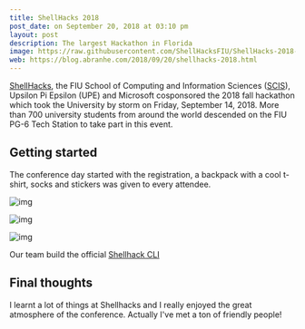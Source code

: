 ```yaml
---
title: ShellHacks 2018
post_date: on September 20, 2018 at 03:10 pm
layout: post
description: The largest Hackathon in Florida
image: https://raw.githubusercontent.com/ShellHacksFIU/ShellHacks-2018-Landing/master/imgs/opengraph.png
web: https://blog.abranhe.com/2018/09/20/shellhacks-2018.html
---
```


[ShellHacks](https://shellhacks.net), the FIU School of Computing and Information Sciences ([SCIS](https://www.cis.fiu.edu/)), Upsilon Pi Epsilon (UPE) and Microsoft cosponsored the 2018 fall hackathon which took the University by storm on Friday, September 14, 2018. More than 700 university students from around the world descended on the FIU PG-6 Tech Station to take part in this event.

## Getting started

The conference day started with the registration, a backpack with a cool t-shirt, socks and stickers was given to every attendee.

![img](https://cdn.abranhe.com/blog/2018/september/3.JPG)

<!-- ![img](https://cdn.abranhe.com/blog/2018/september/2.JPG) -->

![img](https://cdn.abranhe.com/blog/2018/september/1.JPG)

![img](https://cdn.abranhe.com/blog/2018/september/4.JPG)

Our team build the official [Shellhack CLI](https://github.com/abranhe/shellhacks-cli)

## Final thoughts

I learnt a lot of things at Shellhacks and I really enjoyed the great atmosphere of the conference. Actually I've met a ton of friendly people!
